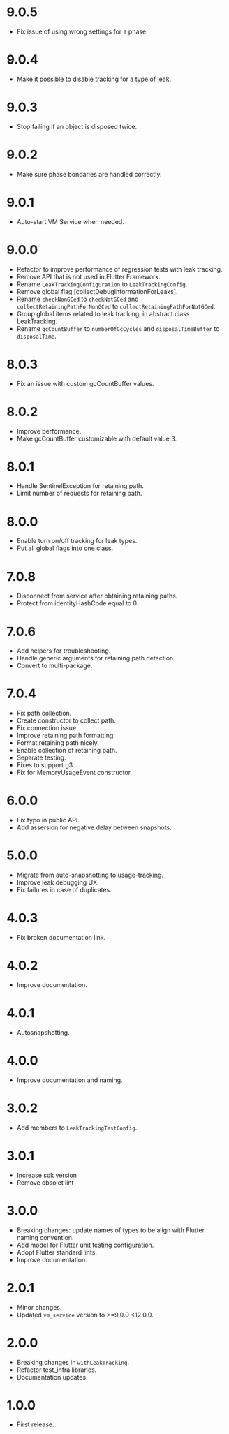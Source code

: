 # 9.0.5

* Fix issue of using wrong settings for a phase.

# 9.0.4

* Make it possible to disable tracking for a type of leak.

# 9.0.3

* Stop failing if an object is disposed twice.

# 9.0.2

* Make sure phase bondaries are handled correctly.

# 9.0.1

* Auto-start VM Service when needed.

# 9.0.0

* Refactor to improve performance of regression tests with leak tracking.
* Remove API that is not used in Flutter Framework.
* Rename `LeakTrackingConfiguration` to `LeakTrackingConfig`.
* Remove global flag [collectDebugInformationForLeaks].
* Rename `checkNonGCed` to `checkNotGCed` and `collectRetainingPathForNonGCed` to `collectRetainingPathForNotGCed`.
* Group global items related to leak tracking, in abstract class LeakTracking.
* Rename `gcCountBuffer` to `numberOfGcCycles` and `disposalTimeBuffer` to `disposalTime`.

# 8.0.3

* Fix an issue with custom gcCountBuffer values.

# 8.0.2

* Improve performance.
* Make gcCountBuffer customizable with default value 3.

# 8.0.1

* Handle SentinelException for retaining path.
* Limit number of requests for retaining path.

# 8.0.0

* Enable turn on/off tracking for leak types.
* Put all global flags into one class.

# 7.0.8

* Disconnect from service after obtaining retaining paths.
* Protect from identityHashCode equal to 0.

# 7.0.6

* Add helpers for troubleshooting.
* Handle generic arguments for retaining path detection.
* Convert to multi-package.

# 7.0.4

* Fix path collection.
* Create constructor to collect path.
* Fix connection issue.
* Improve retaining path formatting.
* Format retaining path nicely.
* Enable collection of retaining path.
* Separate testing.
* Fixes to support g3.
* Fix for MemoryUsageEvent constructor.

# 6.0.0

* Fix typo in public API.
* Add assersion for negative delay between snapshots.

# 5.0.0

* Migrate from auto-snapshotting to usage-tracking.
* Improve leak debugging UX.
* Fix failures in case of duplicates.

# 4.0.3

* Fix broken documentation link.

# 4.0.2

* Improve documentation.

# 4.0.1

* Autosnapshotting.

# 4.0.0

* Improve documentation and naming.
# 3.0.2

* Add members to `LeakTrackingTestConfig`.

# 3.0.1

* Increase sdk version
* Remove obsolet lint

# 3.0.0

* Breaking changes: update names of types to be align with Flutter naming convention.
* Add model for Flutter unit testing configuration.
* Adopt Flutter standard lints.
* Improve documentation.

# 2.0.1

* Minor changes.
* Updated `vm_service` version to >=9.0.0 <12.0.0.

# 2.0.0

* Breaking changes in `withLeakTracking`.
* Refactor test_infra libraries.
* Documentation updates.

# 1.0.0

* First release.
